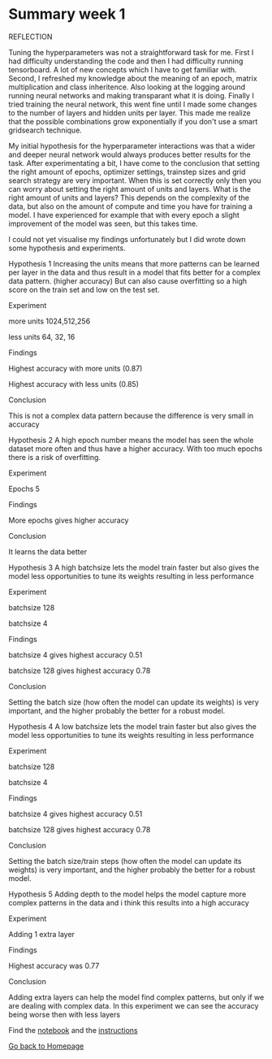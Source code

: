 # Summary week 1
REFLECTION 

Tuning the hyperparameters was not a straightforward task for me. First I had difficulty understanding the code and then I had difficulty running tensorboard. A lot of new concepts which I have to get familiar with. Second, I refreshed my knowledge about the meaning of an epoch, matrix multiplication and class inheritence. Also looking at the logging around running neural networks and making transparant what it is doing. Finally I tried training the neural network, this went fine until I made some changes to the number of layers and hidden units per layer. This made me realize that the possible combinations grow exponentially if you don't use a smart gridsearch technique.

My initial hypothesis for the hyperparameter interactions was that a wider and deeper neural network would always produces better results for the task. After experimentating a bit, I have come to the conclusion that setting the right amount of epochs, optimizer settings, trainstep sizes and grid search strategy are very important. When this is set correctly only then you can worry about setting the right amount of units and layers. What is the right amount of units and layers? This depends on the complexity of the data, but also on the amount of compute and time you have for training a model. I have experienced for example that with every epoch a slight improvement of the model was seen, but this takes time. 

I could not yet visualise my findings unfortunately but I did wrote down some hypothesis and experiments.

Hypothesis 1
Increasing the units means that more patterns can be learned per layer in the data and thus result in a model that fits better for a complex data pattern. (higher accuracy)  But can also cause overfitting so a high score on the train set and low on the test set.

Experiment

more units 1024,512,256

less units 64, 32, 16

Findings

Highest accuracy with more units (0.87)

Highest accuracy with less units (0.85)

Conclusion

This is not a complex data pattern because the difference is very small in accuracy

Hypothesis 2
A high epoch number means the model has seen the whole dataset more often and thus have a higher accuracy. With too much epochs there is a risk of overfitting.

Experiment

Epochs  5

Findings

More epochs gives higher accuracy

Conclusion

It learns the data better

Hypothesis 3
A high batchsize lets the model train faster but also gives the model less opportunities to tune its weights resulting in less performance

Experiment

batchsize 128

batchsize 4

Findings

batchsize 4 gives highest accuracy 0.51

batchsize 128 gives highest accuracy  0.78

Conclusion

Setting the batch size (how often the model can update its weights) is very important, and the higher probably the better for a robust model.

Hypothesis 4
A low batchsize lets the model train faster but also gives the model less opportunities to tune its weights resulting in less performance

Experiment

batchsize 128

batchsize 4

Findings

batchsize 4 gives highest accuracy 0.51

batchsize 128 gives highest accuracy  0.78

Conclusion

Setting the batch size/train steps (how often the model can update its weights) is very important, and the higher probably the better for a robust model.

Hypothesis 5
Adding depth to the model helps the model capture more complex patterns in the data and i think this results into a high accuracy

Experiment

Adding 1 extra layer

Findings

Highest accuracy was 0.77

Conclusion

Adding extra layers can help the model find complex patterns, but only if we are dealing with complex data. In this experiment we can see the accuracy being worse then with less layers

Find the [notebook](./notebook.ipynb) and the [instructions](./instructions.md)

[Go back to Homepage](../README.md)

